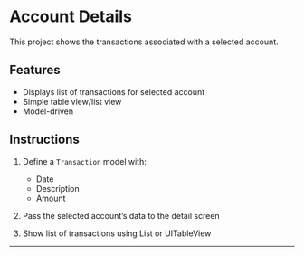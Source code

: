 # Account Details

This project shows the transactions associated with a selected account.

## Features
- Displays list of transactions for selected account
- Simple table view/list view
- Model-driven

## Instructions
1. Define a `Transaction` model with:
   - Date
   - Description
   - Amount

2. Pass the selected account’s data to the detail screen

3. Show list of transactions using List or UITableView

---


